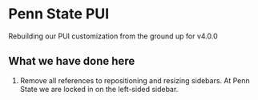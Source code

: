 # Penn State PUI

Rebuilding our PUI customization from the ground up for v4.0.0

## What we have done here

1. Remove all references to repositioning and resizing sidebars. At Penn State we are locked in on the left-sided sidebar.
